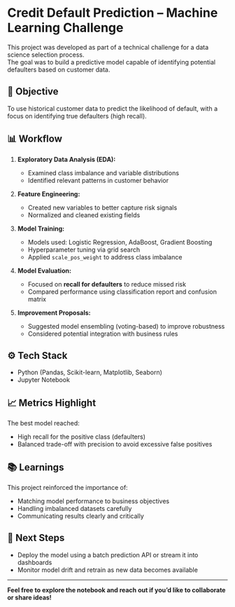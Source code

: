 # Credit Default Prediction – Machine Learning Challenge

This project was developed as part of a technical challenge for a data science selection process.  
The goal was to build a predictive model capable of identifying potential defaulters based on customer data.

## 🧠 Objective

To use historical customer data to predict the likelihood of default, with a focus on identifying true defaulters (high recall).

## 📊 Workflow

1. **Exploratory Data Analysis (EDA):**
   - Examined class imbalance and variable distributions
   - Identified relevant patterns in customer behavior

2. **Feature Engineering:**
   - Created new variables to better capture risk signals
   - Normalized and cleaned existing fields

3. **Model Training:**
   - Models used: Logistic Regression, AdaBoost, Gradient Boosting
   - Hyperparameter tuning via grid search
   - Applied `scale_pos_weight` to address class imbalance

4. **Model Evaluation:**
   - Focused on **recall for defaulters** to reduce missed risk
   - Compared performance using classification report and confusion matrix

5. **Improvement Proposals:**
   - Suggested model ensembling (voting-based) to improve robustness
   - Considered potential integration with business rules

## ⚙️ Tech Stack

- Python (Pandas, Scikit-learn, Matplotlib, Seaborn)
- Jupyter Notebook

## 📈 Metrics Highlight

The best model reached:
- High recall for the positive class (defaulters)
- Balanced trade-off with precision to avoid excessive false positives

## 📚 Learnings

This project reinforced the importance of:
- Matching model performance to business objectives
- Handling imbalanced datasets carefully
- Communicating results clearly and critically

## 🚀 Next Steps

- Deploy the model using a batch prediction API or stream it into dashboards
- Monitor model drift and retrain as new data becomes available

---

**Feel free to explore the notebook and reach out if you’d like to collaborate or share ideas!**

